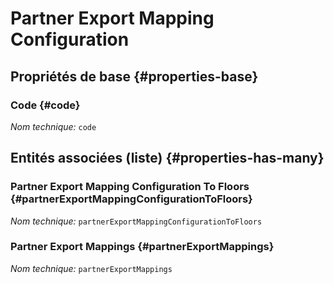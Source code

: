 #  Partner Export Mapping Configuration
<!--- THIS FILE IS GENERATED PLEASE DO NOT EDIT IT DIRECTLY --->



## Propriétés de base {#properties-base}

### Code {#code}



*Nom technique:* ```code```




## Entités associées (liste) {#properties-has-many}

###  Partner Export Mapping Configuration To Floors {#partnerExportMappingConfigurationToFloors}



*Nom technique:* ```partnerExportMappingConfigurationToFloors```

###  Partner Export Mappings {#partnerExportMappings}



*Nom technique:* ```partnerExportMappings```




